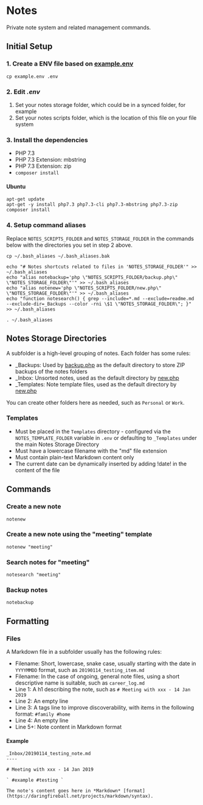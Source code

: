 # Notes

Private note system and related management commands.

## Initial Setup

### 1. Create a ENV file based on [example.env](example.env)

```
cp example.env .env
```

### 2. Edit *.env*

1. Set your notes storage folder, which could be in a synced folder, for example
2. Set your notes scripts folder, which is the location of this file on your file system

### 3. Install the dependencies

- PHP 7.3
- PHP 7.3 Extension: mbstring
- PHP 7.3 Extension: zip
- `composer install`

#### Ubuntu

```
apt-get update
apt-get -y install php7.3 php7.3-cli php7.3-mbstring php7.3-zip
composer install
```

### 4. Setup command aliases

Replace `NOTES_SCRIPTS_FOLDER` and `NOTES_STORAGE_FOLDER` in the commands below with the directories you set in step 2 above.

```
cp ~/.bash_aliases ~/.bash_aliases.bak

echo "# Notes shortcuts related to files in 'NOTES_STORAGE_FOLDER'" >> ~/.bash_aliases
echo "alias notebackup='php \"NOTES_SCRIPTS_FOLDER/backup.php\" \"NOTES_STORAGE_FOLDER\"'" >> ~/.bash_aliases
echo "alias notenew='php \"NOTES_SCRIPTS_FOLDER/new.php\" \"NOTES_STORAGE_FOLDER\"'" >> ~/.bash_aliases
echo "function notesearch() { grep --include=*.md --exclude=readme.md --exclude-dir=_Backups --color -rni \$1 \"NOTES_STORAGE_FOLDER\"; }" >> ~/.bash_aliases

. ~/.bash_aliases
```

## Notes Storage Directories

A subfolder is a high-level grouping of notes. Each folder has some rules:

- _Backups: Used by [backup.php](backup.php) as the default directory to store ZIP backups of the notes folders
- _Inbox: Unsorted notes, used as the default directory by [new.php](new.php)
- _Templates: Note template files, used as the default directory by [new.php](new.php)

You can create other folders here as needed, such as `Personal` or `Work`.

### Templates

- Must be placed in the `Templates` directory - configured via the `NOTES_TEMPLATE_FOLDER` variable in `.env` or defaulting to `_Templates` under the main Notes Storage Directory
- Must have a lowercase filename with the "md" file extension
- Must contain plain-text Markdown content only
- The current date can be dynamically inserted by adding !date! in the content of the file

## Commands

### Create a new note

```
notenew
```

### Create a new note using the "meeting" template

```
notenew "meeting"
```

### Search notes for "meeting"

```
notesearch "meeting"
```

### Backup notes

```
notebackup
```

## Formatting

### Files

A Markdown file in a subfolder usually has the following rules:

- Filename: Short, lowercase, snake case, usually starting with the date in `YYYYMMDD` format, such as `20190114_testing_item.md`
- Filename: In the case of ongoing, general note files, using a short descriptive name is suitable, such as `career_log.md`
- Line 1: A h1 describing the note, such as `# Meeting with xxx - 14 Jan 2019`
- Line 2: An empty line
- Line 3: A tags line to improve discoverability, with items in the following format: `` #family #home ``
- Line 4: An empty line
- Line 5+: Note content in Markdown format

#### Example

```
_Inbox/20190114_testing_note.md
----

# Meeting with xxx - 14 Jan 2019

` #example #testing `

The note's content goes here in *Markdown* [format](https://daringfireball.net/projects/markdown/syntax).
```
